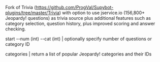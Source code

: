 Fork of Trivia (https://github.com/ProgVal/Supybot-plugins/tree/master/Trivia) with option to use jservice.io (156,800+ Jeopardy! questions) as trivia source plus additional features such as category selection, question history, plus improved scoring and answer checking.

start --num (int) --cat (int) | optionally specify number of questions or category ID

categories | return a list of popular Jeopardy! categories and their IDs
